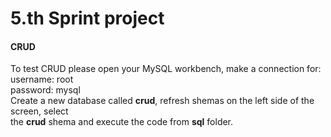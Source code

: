 # 5.th Sprint project
#### CRUD
To test CRUD please open your MySQL workbench, make a connection for:<br>
username: root<br>
password: mysql<br>
Create a new database called <b>crud</b>, refresh shemas on the left side of the screen, select<br>
the <b>crud</b> shema and execute the code from <b>sql</b> folder.
